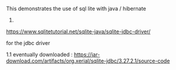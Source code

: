 This demonstrates the use of sql lite with java / hibernate


1. 
https://www.sqlitetutorial.net/sqlite-java/sqlite-jdbc-driver/

for the jdbc driver

1.1
eventually downloaded : 
https://jar-download.com/artifacts/org.xerial/sqlite-jdbc/3.27.2.1/source-code 
